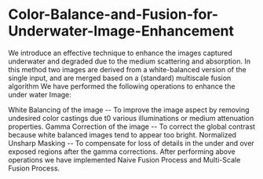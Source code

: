 # Color-Balance-and-Fusion-for-Underwater-Image-Enhancement
We introduce an effective technique to enhance the images captured underwater and degraded due to the medium scattering and absorption. In this method two images are derived from a white-balanced version of the single input, and are merged based on a (standard) multiscale fusion algorithm
We have performed the following operations to enhance the under water Image: 

White Balancing of the image  -- To improve the image aspect by removing undesired color castings due t0 various illuminations or medium attenuation properties.
Gamma Correction of the image -- To correct the global contrast because white balanced images tend to appear too bright.
Normalized Unsharp Masking -- To compensate for loss of details in the under and over exposed regions after the gamma corrections.
After performing above operations we  have implemented Naive Fusion Process and Multi-Scale Fusion Process.

